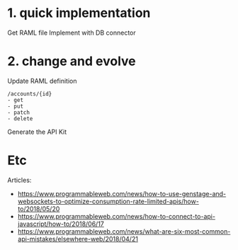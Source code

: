 # 1. quick implementation

Get RAML file
Implement with DB connector

# 2. change and evolve

Update RAML definition

    /accounts/{id}
    - get
    - put
    - patch
    - delete

Generate the API Kit


# Etc

Articles:
- https://www.programmableweb.com/news/how-to-use-genstage-and-websockets-to-optimize-consumption-rate-limited-apis/how-to/2018/05/20
- https://www.programmableweb.com/news/how-to-connect-to-api-javascript/how-to/2018/06/17
- https://www.programmableweb.com/news/what-are-six-most-common-api-mistakes/elsewhere-web/2018/04/21



